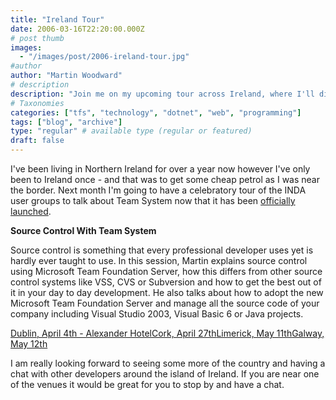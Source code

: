 ```yaml
---
title: "Ireland Tour"
date: 2006-03-16T22:20:00.000Z
# post thumb
images:
  - "/images/post/2006-ireland-tour.jpg"
#author
author: "Martin Woodward"
# description
description: "Join me on my upcoming tour across Ireland, where I'll discuss Microsoft Team Foundation Server and connect with fellow developers."
# Taxonomies
categories: ["tfs", "technology", "dotnet", "web", "programming"]
tags: ["blog", "archive"]
type: "regular" # available type (regular or featured)
draft: false
---
```

I've been living in Northern Ireland for over a year now however I've only been to Ireland once - and that was to get some cheap petrol as I was near the border.  Next month I'm going to have a celebratory tour of the INDA user groups to talk about Team System now that it has been [officially launched](http://blogs.msdn.com/robcaron/archive/2006/03/16/553177.aspx).

**Source Control With Team System**

Source control is something that every professional developer uses yet is hardly ever taught to use.  In this session, Martin explains source control using Microsoft Team Foundation Server, how this differs from other source control systems like VSS, CVS or Subversion and how to get the best out of it in your day to day development.  He also talks about how to adopt the new Microsoft Team Foundation Server and manage all the source code of your company including Visual Studio 2003, Visual Basic 6 or Java projects.

[Dublin, April 4th - Alexander Hotel](http://developers.ie/session.aspx?s=44)[Cork, April 27th](http://developers.ie/session.aspx?s=47)[Limerick, May 11th](http://developers.ie/session.aspx?s=48)[Galway, May 12th](http://developers.ie/session.aspx?s=46)

I am really looking forward to seeing some more of the country and having a chat with other developers around the island of Ireland.  If you are near one of the venues it would be great for you to stop by and have a chat.
